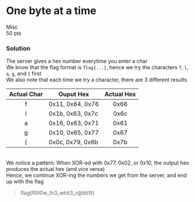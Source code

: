 # One byte at a time

Misc<br/>
50 pts<br/>



### Solution
The server gives a hex number everytime you enter a char<br/>
We know that the flag format is `flag{...}`, hence we try the characters `f`, `l`, `a`, `g`, and `{` first<br/>
We also note that each time we try a character, there are 3 different results<br/>


| Actual Char |  Ouput Hex        | Actual Hex |
|:-----------:|-------------------|:----------:|
| f           |  0x11, 0x64, 0x76 | 0x66       |
| l           |  0x1b, 0x63, 0x7c | 0x6c       |
| a           |  0x16, 0x63, 0x71 | 0x61       |
| g           |  0x10, 0x65, 0x77 | 0x67       |
| {           |  0x0c, 0x79, 0x6b | 0x7b       |

<br/>
We notice a pattern: When XOR-ed with 0x77, 0x02, or 0x10, the output hex produces the actual hex (and vice versa)<br/>
Hence, we continue XOR-ing the numbers we get from the server, and end up with the flag

> flag{f0ll0w_th3_whit3_r@bb1t}
